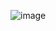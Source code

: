 ![image](https://github.com/DAD609/LeetCode_SQL/assets/67281187/07089da8-b7da-44af-8377-45f8c49f738e)
